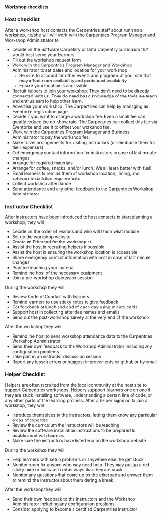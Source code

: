 #### Workshop checklists

### Host checklist

After a workshop host contacts the Carpentries staff about running a workshop, he/she will will work with the Carpentries Program Manager and Workshop Administrator to:

* Decide on the Software Carpetnry or Data Carpentry curriculum that would best serve your learners
* Fill out the workshop request form
* Work with the Carpentries Program Manager and Workshop Administrator to set dates and location for your workshop
    * Be sure to account for other events and programs at your site that may affect room availability and participant availabilty
    * Ensure your location is accessible
* Recruit helpers to join your workshop. They don't need to be directly connected with us. They do need basic knowledge of the tools we teach and enthusiasm to help other learn.
* Advertise your workshop. The Carpentries can help by managing an Eventbrite registration page.
* Decide if you want to charge a workshop fee. Even a small fee can greatly reduce the no-show rate. The Carpentries can collect this fee via Eventbrite and use it to offset your workshop fee.
* Work with the Carpentries Program Manager and Business Administrator to pay the workshop fee.
* Make travel arrangements for visiting instructors (or reimburse them for their expenses)
* Get emergency contact information for instructors in case of last minute changes
* Arrange for required materials
* Arrange for coffee, snacks, and/or lunch. We all learn better with fuel!
* Email learners to remind them of workshop location, timing, and software installation requirements
* Collect workshop attendance
* Send attendance and any other feedback to the Carpentries Workshop Administrator

### Instructor Checklist

After instructors have been introduced to host contacts to start planning a workshop, they will

* Decide on the order of lessons and who will teach what module
* Set up the workshop website
* Create an Etherpad for the workshop at -----
* Assist the host in recruiting helpers if possible
* Assist the host in ensuring the workshop location is accessible 
* Share emergency contact information with host in case of last minute changes
* Practice teaching your material
* Remind the host of the necessary equipment
* Join a pre-workshop discussion session

During the workshop they will

* Review Code of Conduct with learners
* Remind learners to use sticky notes to give feedback
* Get feedback at lunch and end of each day using minute cards
* Support host in collecting attendee names and emails
* Send out the post-workshop survey at the very end of the workshop

After the workshop they will

* Remind the host to send workshop attendance data to the Carpentries Workshop Administrator
* Send their own feedback to the Workshop Administrator including any configuration problems
* Take part in an instructor discussion session
* Report any lesson errors or suggest improvements on github or by email

### Helper Checklist

Helpers are often recruited from the local community at the host site to support Carpentries workshops.  Helpers suppport learners one on one if they are stuck installing software, understanding a certain line of code, or any other parts of the learning process.  After a helper signs on to join a workshop, they will

* Introduce themselves to the instructors, letting them know any particular areas of expertise
* Review the curriculum the instructors will be teaching
* Review the software installation instructions to be prepared to troubleshoot with learners
* Make sure the instructors have listed you on the workshop website


During the workshop they will

* Help learners with setup problems or anywhere else the get stuck
* Monitor room for anyone who may need help.  They may put up a red sticky note or indicate in other ways that they are stuck.
* Monitor any questions that come up on the etherpad and answer them or remind the instructor about them during a break.

After the workshop they will

* Send their own feedback to the instructors and the Workshop Administrator including any configuration problems
* Consider applying to become a certified Carpentries instructor

